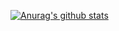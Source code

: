 [![Anurag's github stats](https://github-readme-stats.vercel.app/api?username=uri010&show_icons=true&theme=dracula)](https://github.com/{username}/github-readme-stats)
